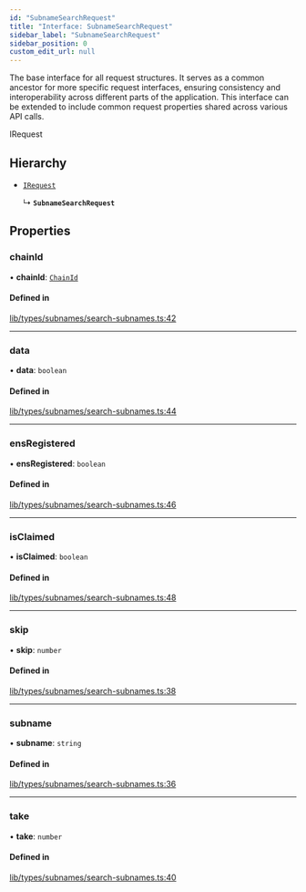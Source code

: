 ```yaml
---
id: "SubnameSearchRequest"
title: "Interface: SubnameSearchRequest"
sidebar_label: "SubnameSearchRequest"
sidebar_position: 0
custom_edit_url: null
---
```


The base interface for all request structures. 
It serves as a common ancestor for more specific request interfaces, 
ensuring consistency and interoperability across different parts of the application.
This interface can be extended to include common request properties shared across various API calls.

 IRequest

## Hierarchy

- [`IRequest`](IRequest.md)

  ↳ **`SubnameSearchRequest`**

## Properties

### chainId

• **chainId**: [`ChainId`](../modules.md#chainid)

#### Defined in

[lib/types/subnames/search-subnames.ts:42](https://github.com/JustaName-id/JustaName-sdk/blob/4ff9084/packages/@justaname.id/sdk/src/lib/types/subnames/search-subnames.ts#L42)

___

### data

• **data**: `boolean`

#### Defined in

[lib/types/subnames/search-subnames.ts:44](https://github.com/JustaName-id/JustaName-sdk/blob/4ff9084/packages/@justaname.id/sdk/src/lib/types/subnames/search-subnames.ts#L44)

___

### ensRegistered

• **ensRegistered**: `boolean`

#### Defined in

[lib/types/subnames/search-subnames.ts:46](https://github.com/JustaName-id/JustaName-sdk/blob/4ff9084/packages/@justaname.id/sdk/src/lib/types/subnames/search-subnames.ts#L46)

___

### isClaimed

• **isClaimed**: `boolean`

#### Defined in

[lib/types/subnames/search-subnames.ts:48](https://github.com/JustaName-id/JustaName-sdk/blob/4ff9084/packages/@justaname.id/sdk/src/lib/types/subnames/search-subnames.ts#L48)

___

### skip

• **skip**: `number`

#### Defined in

[lib/types/subnames/search-subnames.ts:38](https://github.com/JustaName-id/JustaName-sdk/blob/4ff9084/packages/@justaname.id/sdk/src/lib/types/subnames/search-subnames.ts#L38)

___

### subname

• **subname**: `string`

#### Defined in

[lib/types/subnames/search-subnames.ts:36](https://github.com/JustaName-id/JustaName-sdk/blob/4ff9084/packages/@justaname.id/sdk/src/lib/types/subnames/search-subnames.ts#L36)

___

### take

• **take**: `number`

#### Defined in

[lib/types/subnames/search-subnames.ts:40](https://github.com/JustaName-id/JustaName-sdk/blob/4ff9084/packages/@justaname.id/sdk/src/lib/types/subnames/search-subnames.ts#L40)
